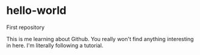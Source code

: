 # hello-world
First repository 

This is me learning about Github. You really won't find anything interesting in here. I'm literally following a tutorial.
